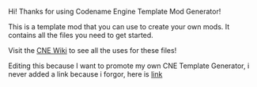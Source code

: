 Hi! Thanks for using Codename Engine Template Mod Generator!

This is a template mod that you can use to create your own mods. It contains all the files you need to get started.

Visit the [CNE Wiki](https://codename-engine.com/) to see all the uses for these files!


Editing this because I want to promote my own CNE Template Generator, i never added a link because i forgor, here is [link](https://github.com/ItsLJcool/Codename-Template-Generator)